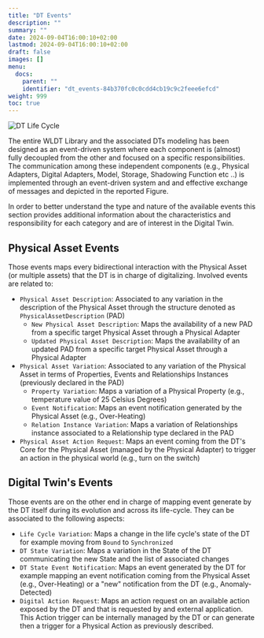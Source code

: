 ```yaml
---
title: "DT Events"
description: ""
summary: ""
date: 2024-09-04T16:00:10+02:00
lastmod: 2024-09-04T16:00:10+02:00
draft: false
images: []
menu:
  docs:
    parent: ""
    identifier: "dt_events-84b370fc0c0cdd4cb19c9c2feee6efcd"
weight: 999
toc: true
---
```


![DT Life Cycle](images/wldt_events.jpg)


The entire WLDT Library and the associated DTs modeling has been designed as an event-driven system where each component is (almost) fully decoupled 
from the other and focused on a specific responsibilities. The communication among these independent components (e.g., Physical Adapters, Digital Adapters, Model, Storage, Shadowing Function etc ..) 
is implemented through an event-driven system and and effective exchange of messages and depicted in the reported Figure.

In order to better understand the type and nature of the available events this section provides additional information about the characteristics and responsibility for each category and are of interest in the Digital Twin.

## Physical Asset Events

Those events maps every bidirectional interaction with the Physical Asset (or multiple assets) that the DT is in charge of digitalizing. Involved events are related to:

- `Physical Asset Description`: Associated to any variation in the description of the Physical Asset through the structure denoted as `PhysicalAssetDescription` (PAD)
  - `New Physical Asset Description`: Maps the availability of a new PAD from a specific target Physical Asset through a Physical Adapter
  - `Updated Physical Asset Description`: Maps the availability of an updated PAD from a specific target Physical Asset through a Physical Adapter
- `Physical Asset Variation`: Associated to any variation of the Physical Asset in terms of Properties, Events and Relationships Instances (previously declared in the PAD)
  - `Property Variation`: Maps a variation of a Physical Property (e.g., temperature value of 25 Celsius Degrees)
  - `Event Notification`: Maps an event notification generated by the Physical Asset (e.g., Over-Heating)
  - `Relation Instance Variation`: Maps a variation of Relationships instance associated to a Relationship type declared in the PAD
- `Physical Asset Action Request`: Maps an event coming from the DT's Core for the Physical Asset (managed by the Physical Adapter) to trigger an action in the physical world (e.g., turn on the switch) 

## Digital Twin's Events

Those events are on the other end in charge of mapping event generate by the DT itself during its evolution and across its life-cycle. They can be associated to the following aspects:

- `Life Cycle Variation`: Maps a change in the life cycle's state of the DT for example moving from `Bound` to `Synchronized`
- `DT State Variation`: Maps a variation in the State of the DT communicating the new State and the list of associated changes
- `DT State Event Notification`: Maps an event generated by the DT for example mapping an event notification coming from the Physical Asset (e.g., Over-Heating) or a "new" notification from the DT (e.g., Anomaly-Detected)
- `Digital Action Request`: Maps an action request on an available action exposed by the DT and that is requested by and external application. This Action trigger can be internally managed by the DT or can generate then a trigger for a Physical Action as previously described.

